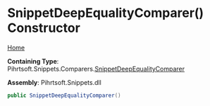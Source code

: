 # SnippetDeepEqualityComparer\(\) Constructor

[Home](../../../../../README.md#_top)

**Containing Type**: Pihrtsoft\.Snippets\.Comparers\.[SnippetDeepEqualityComparer](../README.md#_top)

**Assembly**: Pihrtsoft\.Snippets\.dll

```csharp
public SnippetDeepEqualityComparer()
```

